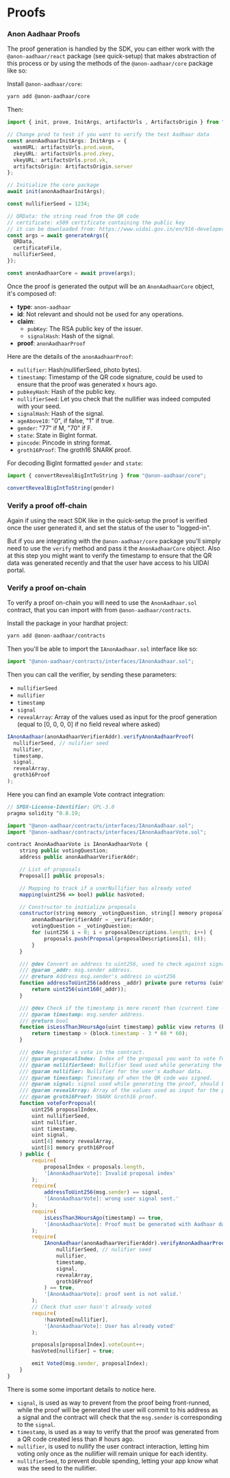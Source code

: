 # Proofs

### Anon Aadhaar Proofs

The proof generation is handled by the SDK, you can either work with the `@anon-aadhaar/react` package (see quick-setup) that makes abstraction of this process or by using the methods of the `@anon-aadhaar/core` package like so:

Install `@anon-aadhaar/core`:

```bash
yarn add @anon-aadhaar/core
```

Then:

```typescript
import { init, prove, InitArgs, artifactUrls , ArtifactsOrigin } from "@anon-aadhaar/core";

// Change prod to test if you want to verify the test Aadhaar data
const anonAadhaarInitArgs: InitArgs = {
  wasmURL: artifactsUrls.prod.wasm,
  zkeyURL: artifactsUrls.prod.zkey,
  vkeyURL: artifactsUrls.prod.vk,
  artifactsOrigin: ArtifactsOrigin.server
};

// Initialize the core package
await init(anonAadhaarInitArgs);

const nullifierSeed = 1234;

// QRData: the string read from the QR code
// certificate: x509 certificate containing the public key
// it can be downloaded from: https://www.uidai.gov.in/en/916-developer-section/data-and-downloads-section/11349-uidai-certificate-details.html
const args = await generateArgs({
  QRData,
  certificateFile,
  nullifierSeed,
});

const anonAadhaarCore = await prove(args);
```

Once the proof is generated the output will be an `AnonAadhaarCore` object, it's composed of:

- **type**: `anon-aadhaar`
- **id**: Not relevant and should not be used for any operations.
- **claim**:
  - `pubKey`: The RSA public key of the issuer.
  - `signalHash`: Hash of the signal.
- **proof**: `anonAadhaarProof`

Here are the details of the `anonAadhaarProof`:

- `nullifier`: Hash(nullifierSeed, photo bytes).
- `timestamp`: Timestamp of the QR code signature, could be used to ensure that the proof was generated x hours ago.
- `pubkeyHash`: Hash of the public key.
- `nullifierSeed`: Let you check that the nullifier was indeed computed with your seed.
- `signalHash`: Hash of the signal.
- `ageAbove18`: "0", if false, "1" if true.
- `gender`: "77" if M, "70" if F.
- `state`: State in BigInt format.
- `pincode`: Pincode in string format.
- `groth16Proof`: The groth16 SNARK proof.

For decoding BigInt formatted `gender` and `state`:

```javascript
import { convertRevealBigIntToString } from "@anon-aadhaar/core";

convertRevealBigIntToString(gender)
```


### Verify a proof off-chain

Again if using the react SDK like in the quick-setup the proof is verified once the user generated it, and set the status of the user to "logged-in".

But if you are integrating with the `@anon-aadhaar/core` package you'll simply need to use the `verify` method and pass it the `AnonAadhaarCore` object. Also at this step you might want to verify the timestamp to ensure that the QR data was generated recently and that the user have access to his UIDAI portal.

### Verify a proof on-chain

To verify a proof on-chain you will need to use the `AnonAadhaar.sol` contract, that you can import with from `@anon-aadhaar/contracts`.

Install the package in your hardhat project:

```bash
yarn add @anon-aadhaar/contracts
```

Then you'll be able to import the `IAnonAadhaar.sol` interface like so:

```javascript
import "@anon-aadhaar/contracts/interfaces/IAnonAadhaar.sol";
```

Then you can call the verifier, by sending these parameters:

- `nullifierSeed`
- `nullifier`
- `timestamp`
- `signal`
- `revealArray`: Array of the values used as input for the proof generation (equal to [0, 0, 0, 0] if no field reveal where asked)

```javascript
IAnonAadhaar(anonAadhaarVerifierAddr).verifyAnonAadhaarProof(
  nullifierSeed, // nulifier seed
  nullifier,
  timestamp,
  signal,
  revealArray,
  groth16Proof
);
```

Here you can find an example Vote contract integration:

```javascript
// SPDX-License-Identifier: GPL-3.0
pragma solidity ^0.8.19;

import "@anon-aadhaar/contracts/interfaces/IAnonAadhaar.sol";
import "@anon-aadhaar/contracts/interfaces/IAnonAadhaarVote.sol";

contract AnonAadhaarVote is IAnonAadhaarVote {
    string public votingQuestion;
    address public anonAadhaarVerifierAddr;

    // List of proposals
    Proposal[] public proposals;

    // Mapping to track if a userNullifier has already voted
    mapping(uint256 => bool) public hasVoted;

    // Constructor to initialize proposals
    constructor(string memory _votingQuestion, string[] memory proposalDescriptions, address _verifierAddr) {
        anonAadhaarVerifierAddr = _verifierAddr;
        votingQuestion = _votingQuestion;
        for (uint256 i = 0; i < proposalDescriptions.length; i++) {
            proposals.push(Proposal(proposalDescriptions[i], 0));
        }
    }

    /// @dev Convert an address to uint256, used to check against signal.
    /// @param _addr: msg.sender address.
    /// @return Address msg.sender's address in uint256
    function addressToUint256(address _addr) private pure returns (uint256) {
        return uint256(uint160(_addr));
    }

    /// @dev Check if the timestamp is more recent than (current time - 3 hours)
    /// @param timestamp: msg.sender address.
    /// @return bool
    function isLessThan3HoursAgo(uint timestamp) public view returns (bool) {
        return timestamp > (block.timestamp - 3 * 60 * 60);
    }

    /// @dev Register a vote in the contract.
    /// @param proposalIndex: Index of the proposal you want to vote for.
    /// @param nullifierSeed: Nullifier Seed used while generating the proof.
    /// @param nullifier: Nullifier for the user's Aadhaar data.
    /// @param timestamp: Timestamp of when the QR code was signed.
    /// @param signal: signal used while generating the proof, should be equal to msg.sender.
    /// @param revealArray: Array of the values used as input for the proof generation (equal to [0, 0, 0, 0] if no field reveal where asked).
    /// @param groth16Proof: SNARK Groth16 proof.
    function voteForProposal(
        uint256 proposalIndex,
        uint nullifierSeed,
        uint nullifier,
        uint timestamp,
        uint signal,
        uint[4] memory revealArray,
        uint[8] memory groth16Proof
    ) public {
        require(
            proposalIndex < proposals.length,
            '[AnonAadhaarVote]: Invalid proposal index'
        );
        require(
            addressToUint256(msg.sender) == signal,
            '[AnonAadhaarVote]: wrong user signal sent.'
        );
        require(
            isLessThan3HoursAgo(timestamp) == true,
            '[AnonAadhaarVote]: Proof must be generated with Aadhaar data generated less than 3 hours ago.'
        );
        require(
            IAnonAadhaar(anonAadhaarVerifierAddr).verifyAnonAadhaarProof(
                nullifierSeed, // nulifier seed
                nullifier,
                timestamp,
                signal,
                revealArray,
                groth16Proof
            ) == true,
            '[AnonAadhaarVote]: proof sent is not valid.'
        );
        // Check that user hasn't already voted
        require(
            !hasVoted[nullifier],
            '[AnonAadhaarVote]: User has already voted'
        );

        proposals[proposalIndex].voteCount++;
        hasVoted[nullifier] = true;

        emit Voted(msg.sender, proposalIndex);
    }
}

```

There is some some important details to notice here.

- `signal`, is used as way to prevent from the proof being front-runned, while the proof will be generated the user will commit to his address as a signal and the contract will check that the `msg.sender` is corresponding to the `signal`.
- `timestamp`, is used as a way to verify that the proof was generated from a QR code created less than # hours ago.
- `nullifier`, is used to nullify the user contract interaction, letting him voting only once as the nullifier will remain unique for each identity.
- `nullifierSeed`, to prevent double spending, letting your app know what was the seed to the nullifier.
